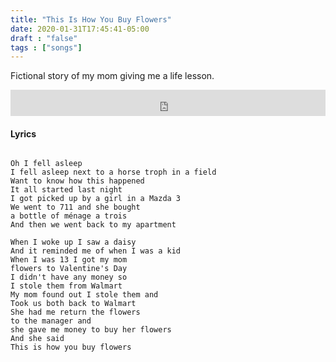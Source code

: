 ```yaml
---
title: "This Is How You Buy Flowers"
date: 2020-01-31T17:45:41-05:00
draft : "false"
tags : ["songs"]
---
```


Fictional story of my mom giving me a life lesson.

<!--more-->

<iframe style="border: 0; width: 100%; height: 42px;" src="https://bandcamp.com/EmbeddedPlayer/album=3303138254/size=small/bgcol=ffffff/linkcol=0687f5/track=609969269/transparent=true/" seamless><a href="https://michaelbetts.bandcamp.com/album/songs-part-2">Songs, Part 2 by Michael Betts</a></iframe>

#### Lyrics

```

Oh I fell asleep
I fell asleep next to a horse troph in a field
Want to know how this happened
It all started last night
I got picked up by a girl in a Mazda 3
We went to 711 and she bought
a bottle of ménage a trois
And then we went back to my apartment

When I woke up I saw a daisy
And it reminded me of when I was a kid
When I was 13 I got my mom
flowers to Valentine's Day
I didn't have any money so
I stole them from Walmart
My mom found out I stole them and
Took us both back to Walmart
She had me return the flowers
to the manager and
she gave me money to buy her flowers
And she said
This is how you buy flowers

```

<!--
♩     Musical quarter note     &#9833;
♪     Musical eighth note      &#9834;
♫     Musical single bar note  &#9835;
♬     Musical double bar note  &#9836;
𝄪     Double sharp note                  &#119082;
𝄆     Musical Symbol Left Repeat Sign    &#x1D106;
𝄇     Musical Symbol Right Repeat Sign   &#x1D107;
𝄈     Musical Symbol Repeat Dots         &#x1D108;
𝄐     Musical Symbol Fermata             &#x1D110;
𝄑     Musical Symbol Fermata Below       &#x1D111;
𝄒     Musical Symbol Breath Mark         &#x1D112;
𝆒     Musical Symbol Crescendo           &#x1D192;
𝆓     Musical Symbol Decrescendo         &#x1D193;
𝄫     Double flat note                   &#119083;
𝄞     G clef     &#119070;
𝄢     F clef     &#119074;
𝄡     C clef     &#119073; -->
